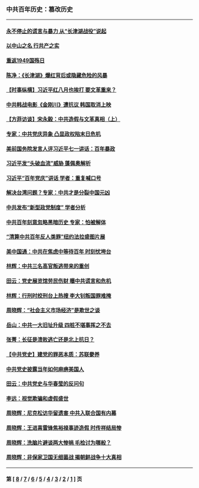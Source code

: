 ### 中共百年历史：篡改历史
---
#### [永不停止的谎言与暴力 从“长津湖战役”说起](../../pages/nf1176115/n13494094.md?05240430) 
#### [以中山之名 行共产之实](../../pages/nf1176115/n13346437.md?05240430) 
#### [重返1949国殇日](../../pages/nf1176115/n13346372.md?05240430) 
#### [陈净：《长津湖》爆红背后或隐藏危险的风暴](../../pages/nf1176115/n13314364.md?05240430) 
#### [【时事纵横】习近平红八月也挨打 要文革重来？](../../pages/nf1176115/n13231393.md?05240430) 
#### [中共韩战电影《金刚川》遭抗议 韩国取消上映](../../pages/nf1176115/n13219114.md?05240430) 
#### [【方菲访谈】宋永毅：中共造假与文革真相（上）](../../pages/nf1176115/n13200760.md?05240430) 
#### [专家：中共党庆异象 凸显政权陷末日危机](../../pages/nf1176115/n13067084.md?05240430) 
#### [美前国务院发言人评习近平七一讲话：百年暴政](../../pages/nf1176115/n13066986.md?05240430) 
#### [习近平发“头破血流”威胁 蓬佩奥解析](../../pages/nf1176115/n13063604.md?05240430) 
#### [习近平“百年党庆”讲话 学者：重复喊口号](../../pages/nf1176115/n13061411.md?05240430) 
#### [解决台湾问题？专家：中共才是分裂中国元凶](../../pages/nf1176115/n13060811.md?05240430) 
#### [中共发布“新型政党制度” 学者分析](../../pages/nf1176115/n13056354.md?05240430) 
#### [中共百年刻意忽略黑暗历史 专家：怕被解体](../../pages/nf1176115/n13056056.md?05240430) 
#### [“清算中共百年反人类罪”纽约法拉盛图片展](../../pages/nf1176115/n13052220.md?05240430) 
#### [美中国通：中共在焦虑中等待百年 时刻忧垮台](../../pages/nf1176115/n13048820.md?05240430) 
#### [林辉：中共三名高官叛逃带来的重创](../../pages/nf1176115/n13035206.md?05240430) 
#### [田云：党史展览馆劳民伤财 曝中共谎言和危机](../../pages/nf1176115/n13033900.md?05240430) 
#### [林辉：行刑时绞刑台上热搜 李大钊叛国罪难掩](../../pages/nf1176115/n13031965.md?05240430) 
#### [周晓辉：“社会主义市场经济”是欺世之谈](../../pages/nf1176115/n13024090.md?05240430) 
#### [岳山：中共一大旧址升级 四桩不堪事挥之不去](../../pages/nf1176115/n13021697.md?05240430) 
#### [张菁：长征是溃败逃亡还是北上抗日？](../../pages/nf1176115/n13020585.md?05240430) 
#### [【中共党史】建党的罪恶本质：苏联豢养](../../pages/nf1176115/n13011888.md?05240430) 
#### [中共党史披露当年如何麻痹美国人](../../pages/nf1176115/n12966400.md?05240430) 
#### [田云：中共党史与华春莹的反问句](../../pages/nf1176115/n12765178.md?05240430) 
#### [李远：视觉欺骗和虚假盛世](../../pages/nf1176115/n12993376.md?05240430) 
#### [周晓辉：尼克松访华留遗害 中共入联合国有内幕](../../pages/nf1176115/n12991422.md?05240430) 
#### [周晓辉：王进喜雷锋焦裕禄事迹造假 时传祥结局惨](../../pages/nf1176115/n12985497.md?05240430) 
#### [周晓辉：洗脑片避谈两大惨祸 毛检讨为哪般？](../../pages/nf1176115/n12971285.md?05240430) 
#### [周晓辉：非保家卫国无细菌战 揭朝鲜战争十大真相](../../pages/nf1176115/n12954161.md?05240430) 

---
#### 第 [ [8](./8.md?05240430) / [7](./7.md?05240430) / [6](./6.md?05240430) / [5](./5.md?05240430) / [4](./4.md?05240430) / [3](./3.md?05240430) / [2](./2.md?05240430) / [1](./1.md?05240430) ] 页

